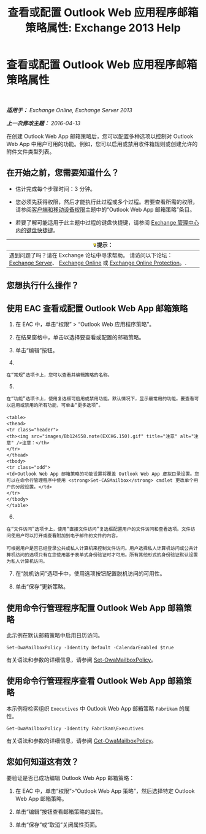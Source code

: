 ﻿---
title: '查看或配置 Outlook Web 应用程序邮箱策略属性: Exchange 2013 Help'
TOCTitle: 查看或配置 Outlook Web 应用程序邮箱策略属性
ms:assetid: be012ffe-8fdb-4fb7-aebd-78b3a55593fa
ms:mtpsurl: https://technet.microsoft.com/zh-cn/library/Dd351097(v=EXCHG.150)
ms:contentKeyID: 50491440
ms.date: 01/11/2018
mtps_version: v=EXCHG.150
ms.translationtype: HT
---

# 查看或配置 Outlook Web 应用程序邮箱策略属性

 

_**适用于：** Exchange Online, Exchange Server 2013_

_**上一次修改主题：** 2016-04-13_

在创建 Outlook Web App 邮箱策略后，您可以配置多种选项以控制对 Outlook Web App 中用户可用的功能。例如，您可以启用或禁用收件箱规则或创建允许的附件文件类型列表。

## 在开始之前，您需要知道什么？

  - 估计完成每个步骤时间：3 分钟。

  - 您必须先获得权限，然后才能执行此过程或多个过程。若要查看所需的权限，请参阅[客户端和移动设备权限](clients-and-mobile-devices-permissions-exchange-2013-help.md)主题中的“Outlook Web App 邮箱策略”条目。

  - 若要了解可能适用于此主题中过程的键盘快捷键，请参阅 [Exchange 管理中心内的键盘快捷键](keyboard-shortcuts-in-the-exchange-admin-center-exchange-online-protection-help.md)。

<table>
<thead>
<tr class="header">
<th><img src="images/Bb124558.tip(EXCHG.150).gif" title="提示" alt="提示" />提示：</th>
</tr>
</thead>
<tbody>
<tr class="odd">
<td>遇到问题了吗？请在 Exchange 论坛中寻求帮助。 请访问以下论坛：<a href="https://go.microsoft.com/fwlink/p/?linkid=60612">Exchange Server</a>、 <a href="https://go.microsoft.com/fwlink/p/?linkid=267542">Exchange Online</a> 或 <a href="https://go.microsoft.com/fwlink/p/?linkid=285351">Exchange Online Protection</a>。.</td>
</tr>
</tbody>
</table>


## 您想执行什么操作？

## 使用 EAC 查看或配置 Outlook Web App 邮箱策略

1.  在 EAC 中，单击“权限” \> “Outlook Web 应用程序策略”。

2.  在结果窗格中，单击以选择要查看或配置的邮箱策略。

3.  单击“编辑”按钮。

4.  
    
    在“常规”选项卡上，您可以查看并编辑策略的名称。

5.  
    
    在“功能”选项卡上，使用复选框可启用或禁用功能。默认情况下，显示最常用的功能。要查看可以启用或禁用的所有功能，可单击“更多选项”。
    
    <table>
    <thead>
    <tr class="header">
    <th><img src="images/Bb124558.note(EXCHG.150).gif" title="注意" alt="注意" />注意：</th>
    </tr>
    </thead>
    <tbody>
    <tr class="odd">
    <td>Outlook Web App 邮箱策略的功能设置将覆盖 Outlook Web App 虚拟目录设置。您可以在命令行管理程序中使用 <strong>Set-CASMailbox</strong> cmdlet 更改单个用户的分段设置。</td>
    </tr>
    </tbody>
    </table>


6.  
    
    在“文件访问”选项卡上，使用“直接文件访问”复选框配置用户的文件访问和查看选项。文件访问使用户可以打开或查看附加到电子邮件的文件的内容。
    
    可根据用户是否已经登录公共或私人计算机来控制文件访问。用户选择私人计算机访问或公共计算机访问的选项只有在您使用基于表单式身份验证时才可用。所有其他形式的身份验证默认设置为私人计算机访问。

7.  在“脱机访问”选项卡中，使用选项按钮配置脱机访问的可用性。

8.  单击“保存”更新策略。

## 使用命令行管理程序配置 Outlook Web App 邮箱策略

此示例在默认邮箱策略中启用日历访问。

    Set-OwaMailboxPolicy -Identity Default -CalendarEnabled $true

有关语法和参数的详细信息，请参阅 [Set-OwaMailboxPolicy](https://technet.microsoft.com/zh-cn/library/dd297989\(v=exchg.150\))。

## 使用命令行管理程序查看 Outlook Web App 邮箱策略

本示例将检索组织 `Executives` 中 Outlook Web App 邮箱策略 `Fabrikam` 的属性。

    Get-OwaMailboxPolicy -Identity Fabrikam\Executives

有关语法和参数的详细信息，请参阅 [Get-OwaMailboxPolicy](https://technet.microsoft.com/zh-cn/library/dd351095\(v=exchg.150\))。

## 您如何知道这有效？

要验证是否已成功编辑 Outlook Web App 邮箱策略：

1.  在 EAC 中，单击“权限”\>“Outlook Web App 策略”，然后选择特定 Outlook Web App 邮箱策略。

2.  单击“编辑”按钮查看邮箱策略的属性。

3.  单击“保存”或“取消”关闭属性页面。

